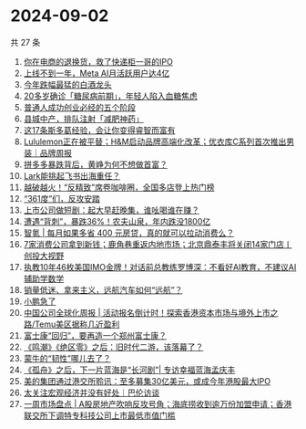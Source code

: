 # 2024-09-02

共 27 条

<!-- BEGIN 36KR -->
<!-- 最后更新时间 2024-09-02 06:01:15 +0800 -->
1. [你在电商的退换货，救了快递柜一哥的IPO](https://36kr.com/p/2929866400406150)
1. [上线不到一年，Meta AI月活跃用户达4亿](https://36kr.com/p/2930116169244041)
1. [今年跌幅最猛的白酒龙头](https://36kr.com/p/2929835943746183)
1. [20多岁确诊「糖尿病前期」，年轻人陷入血糖焦虑](https://36kr.com/p/2927047129389705)
1. [普通人成功创业必经的五个阶段](https://36kr.com/p/2925406184446600)
1. [县城中产，排队注射「减肥神药」](https://36kr.com/p/2930795940174468)
1. [这17条斯多葛经验，会让你变得睿智而富有](https://36kr.com/p/2921580677356420)
1. [Lululemon正在被平替；H&M启动品牌高端化改革；优衣库C系列首次推出男装｜品牌周报](https://36kr.com/p/2929534134311553)
1. [拼多多暴跌背后，黄峥为何不想做首富？](https://36kr.com/p/2930933986958215)
1. [Lark能挑起飞书出海重任？](https://36kr.com/p/2929546323581572)
1. [越破越火！“反精致”席卷咖啡圈，全国多店登上热门榜](https://36kr.com/p/2930810755832708)
1. [“361度”们，反攻安踏](https://36kr.com/p/2930202697947784)
1. [上市公司做短剧：起大早赶晚集，谁吆喝谁在赚？](https://36kr.com/p/2930098679323271)
1. [遭遇“背刺”，暴跌36%！农夫山泉，年内跌没1800亿](https://36kr.com/p/2930824795331712)
1. [智氪 | 每月如果多省 400 元房贷，真的就可以拉动消费么？](https://36kr.com/p/2930883598031750)
1. [7家消费公司拿到新钱；鹿角巷重返内地市场；北京鼎泰丰将关闭14家门店丨创投大视野](https://36kr.com/p/2929807794657929)
1. [执教10年46枚美国IMO金牌！对话前总教练罗博深：不看好AI教育，不建议AI辅助学数学](https://36kr.com/p/2929561669835654)
1. [销量低迷、拿来主义，远航汽车如何“远航”？](https://36kr.com/p/2929546073217923)
1. [小鹏急了](https://36kr.com/p/2930869417663107)
1. [中国公司全球化周报 | 活动报名倒计时！探索香港资本市场与境外上市之路/Temu美区据称几近盈利](https://36kr.com/p/2929829528803972)
1. [富士康“回归”，要再造一个郑州富士康？](https://36kr.com/p/2929706686602629)
1. [《鸣潮》《绝区零》之后：旧时代二游，该落幕了？](https://36kr.com/p/2929856318757762)
1. [蒙牛的“韧性”哪儿去了？](https://36kr.com/p/2930869626804868)
1. [《孤舟》之后，下一片蓝海是“长河剧”| 专访幸福蓝海孟庆丰](https://36kr.com/p/2930099417062020)
1. [美的集团通过港交所聆讯：至多募集30亿美元，或成今年港股最大IPO](https://36kr.com/p/2930084012006272)
1. [太关注宏观经济并没有好处｜巴伦访谈](https://36kr.com/p/2930965318949764)
1. [一周市场盘点 | A股房地产吹响反攻号角；海底捞收到逾万份加盟申请；香港联交所下调特专科技公司上市最低市值门槛](https://36kr.com/p/2930814211464067)
<!-- END 36KR -->